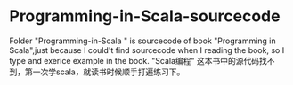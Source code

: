 Programming-in-Scala-sourcecode
===============================

Folder "Programming-in-Scala " is sourcecode of book "Programming in Scala",just because I could't find sourcecode when I reading the book, so I type and exerice example in the book.
"Scala编程" 这本书中的源代码找不到，第一次学scala，就读书时候顺手打遍练习下。



